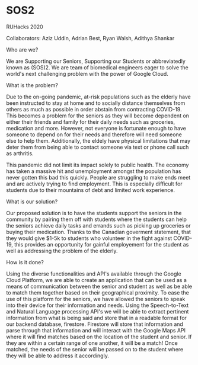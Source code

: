 # SOS2
RUHacks 2020

Collaborators: Aziz Uddin, Adrian Best, Ryan Walsh, Adithya Shankar 

Who are we?

We are Supporting our Seniors, Supporting our Students or abbreviatedly known as (SOS)2. We are team of biomedical engineers eager to solve the world's next challenging problem with the power of Google Cloud. 

What is the problem?

Due to the on-going pandemic, at-risk populations such as the elderly have been instructed to stay at home and to socially distance themselves from others as much as possible in order abstain from contracting COVID-19. This becomes a problem for the seniors as they will become dependent on either their friends and family for their daily needs such as groceries, medication and more. However, not everyone is fortunate enough to have someone to depend on for their needs and therefore will need someone else to help them. Additionally, the eldely have physical limitations that may deter them from being able to contact someone via text or phone call such as arthritis.    

This pandemic did not limit its impact solely to public health. The economy has taken a massive hit and unemployment amongst the population has never gotten this bad this quickly. People are struggling to make ends meet and are actively trying to find employment. This is especially difficult for students due to their  mountains of debt and limited work experience.

What is our solution?

Our proposed solution is to have the students support the seniors in the community by pairing them off with students where the students can help the seniors achieve daily tasks and errands such as picking up groceries or buying their medication. Thanks to the Canadian goverment statement, that they would give $1-5k to students who volunteer in the fight against COVID-19, this provides an opportunity for gainful employement for the student as well as addressing the problem of the elderly. 

How is it done?

Using the diverse functionalities and API's available through the Google Cloud Platform, we are able to create an application that can be used as a means of communication between the senior and student as well as be able to match them together based on their geographical proximity. To ease the use of this platform for the seniors, we have allowed the seniors to speak into their device for their information and needs. Using the Speech-to-Text and Natural Language processing API's we will be able to extract pertinent information from what is being said and store that in a readable format for our backend database, firestore. Firestore will store that information and parse through that information and will interact with the Google Maps API where it will find matches based on the location of the student and senior. If they are within a certain range of one another, it will be a match! Once matched, the needs of the senior will be passed on to the student where they will be able to address it accordingly. 





